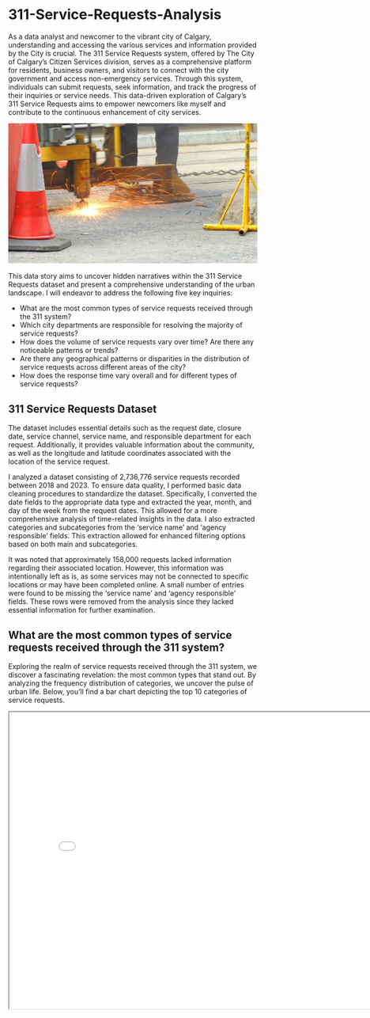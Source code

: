 # 311-Service-Requests-Analysis
As a data analyst and newcomer to the vibrant city of Calgary, understanding and accessing the various services and information provided by the City is crucial. The 311 Service Requests system, offered by The City of Calgary’s Citizen Services division, serves as a comprehensive platform for residents, business owners, and visitors to connect with the city government and access non-emergency services. Through this system, individuals can submit requests, seek information, and track the progress of their inquiries or service needs. This data-driven exploration of Calgary’s 311 Service Requests aims to empower newcomers like myself and contribute to the continuous enhancement of city services.

![picture](picture.jpg)

This data story aims to uncover hidden narratives within the 311 Service Requests dataset and present a comprehensive understanding of the urban landscape. I will endeavor to address the following five key inquiries:

- What are the most common types of service requests received through the 311 system?
- Which city departments are responsible for resolving the majority of service requests?
- How does the volume of service requests vary over time? Are there any noticeable patterns or trends?
- Are there any geographical patterns or disparities in the distribution of service requests across different areas of the city?
- How does the response time vary overall and for different types of service requests?

## 311 Service Requests Dataset

The dataset includes essential details such as the request date, closure date, service channel, service name, and responsible department for each request. Additionally, it provides valuable information about the community, as well as the longitude and latitude coordinates associated with the location of the service request.

I analyzed a dataset consisting of 2,736,776 service requests recorded between 2018 and 2023. To ensure data quality, I performed basic data cleaning procedures to standardize the dataset. Specifically, I converted the date fields to the appropriate data type and extracted the year, month, and day of the week from the request dates. This allowed for a more comprehensive analysis of time-related insights in the data. I also extracted categories and subcategories from the ‘service name’ and ‘agency responsible’ fields. This extraction allowed for enhanced filtering options based on both main and subcategories.

It was noted that approximately 158,000 requests lacked information regarding their associated location. However, this information was intentionally left as is, as some services may not be connected to specific locations or may have been completed online. A small number of entries were found to be missing the ‘service name’ and ‘agency responsible’ fields. These rows were removed from the analysis since they lacked essential information for further examination.

## What are the most common types of service requests received through the 311 system?

Exploring the realm of service requests received through the 311 system, we discover a fascinating revelation: the most common types that stand out. By analyzing the frequency distribution of categories, we uncover the pulse of urban life. Below, you’ll find a bar chart depicting the top 10 categories of service requests.

<iframe src="service_categories.html" width="800" height="600"></iframe>
